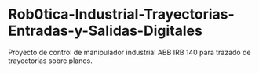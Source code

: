 # Rob0tica-Industrial-Trayectorias-Entradas-y-Salidas-Digitales
Proyecto de control de manipulador industrial ABB IRB 140 para trazado de trayectorias sobre planos.
